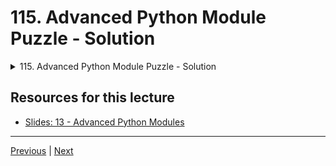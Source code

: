 # 115. Advanced Python Module Puzzle - Solution

<details>
  <summary> 115. Advanced Python Module Puzzle - Solution </summary>

-   [Notebook: 08-Advanced-Python-Module-Exercise](https://github.com/BloomTech-DS/Complete-Python-3-Bootcamp/tree/master/12-Advanced%20Python%20Modules/08-Advanced-Python-Module-Exercise)

-   [Codebase: 08-Advanced-Python-Module-Exercise](../../../codebase/python-camp/12-Advanced-Python-Modules/08-Advanced-Python-Module-Exercise/)

</details> 

## Resources for this lecture

-   [Slides: 13 - Advanced Python Modules](https://docs.google.com/presentation/d/1I7VA4ImWpR-8Pg6jvDHx_SdbyLae6gQ-5RqhIUxEzek/edit#slide=id.p)



---

[Previous](./114_Advanced-Python-Module-Puzzle-Overview.md) | [Next](./116_Introduction-to-Web-Scraping.md)